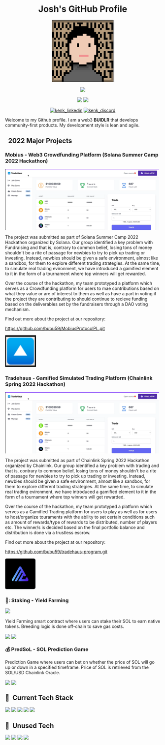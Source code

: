 <!-- markdownlint-disable MD033 -->

<h1 align="center">Josh's GitHub Profile</h1>

<p align="center">
<img src="img/woltJosh.PNG" width=200/>

<p align="center">
<img src="https://img.shields.io/badge/Web3%20Developer-blue"/>

<p align="center">
<img src="https://img.shields.io/badge/DeFi-lightblue"/>
<img src="https://img.shields.io/badge/GameFi-lightblue"/>

<p align="center">
<a href="https://linkedin.com/in/kenghin" target="blank"><img align="center" src="https://img.shields.io/badge/LinkedIn-FFFFFF?style=for-the-badge&logo=linkedin&logoColor=0077B5" alt="kenk_linkedin"></a>
<a href="https://discordapp.com/users/267979519267176449/" target="blank"><img align="center" src="https://img.shields.io/badge/Discord-FFFFFF?style=for-the-badge&logo=Discord&logoColor=5865F2" alt="kenk_discord"></a>

Welcome to my Github profile. I am a web3 **BUIDLR** that develops community-first products. My development style is lean and agile.

## &nbsp; **2022 Major Projects**

### Mobius - Web3 Crowdfunding Platform (Solana Summer Camp 2022 Hackathon)

<img align="center" src="img/tradehaus_website.PNG" width="500">

The project was submitted as part of Solana Summer Camp 2022 Hackathon organized by Solana. Our group identified a key problem with Fundraising and that is, contrary to common belief, losing tons of money shouldn't be a rite of passage for newbies to try to pick up trading or investing. Instead, newbies should be given a safe environment, almost like a sandbox, for them to explore different trading strategies. At the same time, to simulate real trading evironment, we have introduced a gamified element to it in the form of a tournament where top winners will get rewarded. 

Over the course of the hackathon, my team prototyped a platform which serves as a Crowdfunding platform for users to mae contributions based on what they value or are of interest to them as well as have a part in voting if the project they are contributing to should continue to recieve funding based on the deliverables set by the fundraisers through a DAO voting mechanism.

Find out more about the project at our repository:

<https://github.com/bubu59/MobiusProtocolPL.git>

<p align="left">
<img src="img/tradehaus_logo.PNG" width="100"/>
</a> 



### Tradehaus - Gamified Simulated Trading Platform (Chainlink Spring 2022 Hackathon)

<img align="center" src="img/tradehaus_website.PNG" width="500">

The project was submitted as part of Chainlink Spring 2022 Hackathon organized by Chainlink. Our group identified a key problem with trading and that is, contrary to common belief, losing tons of money shouldn't be a rite of passage for newbies to try to pick up trading or investing. Instead, newbies should be given a safe environment, almost like a sandbox, for them to explore different trading strategies. At the same time, to simulate real trading evironment, we have introduced a gamified element to it in the form of a tournament where top winners will get rewarded. 

Over the course of the hackathon, my team prototyped a platform which serves as a Gamified Trading platform for users to play as well as for users to host/organize touraments with the ability to set certain conditions such as amount of rewards/type of rewards to be distributed, number of players etc. The winner/s is decided based on the final portfolio balance and distribution is done via a trustless escrow. 

Find out more about the project at our repository:

<https://github.com/bubu59/tradehaus-program.git>

<p align="left">
<img src="img/tradehaus.PNG" width="100"/>
</a> 
  
### 💸: Staking - Yield Farming
 
<p align="left">
<img src="img/breeding.gif" width="100">

Yield Farming smart contract where users can stake their SOL to earn native tokens. Breeding logic is done off-chain to save gas costs. 

<a href="https://opensea.io/collection/uninterestedunicornsv2" target="blank"><img align="center" src="https://img.shields.io/badge/OPENSEA-FFFFFF?style=for-the-badge&logoColor=3C3C3D"  height="16"></a>
<a href="https://etherscan.io/address/0xdAABFA3f6A262815834be14eb1724cC809828242#code" target="blank"><img align="center" src="https://img.shields.io/badge/0xdAABFA3f6A262815834be14eb1724cC809828242-FFFFFF?style=for-the-badge&logo=Ethereum&logoColor=3C3C3D"  height="16"></a>

### :moneybag: PredSoL - SOL Prediction Game

Prediction Game where users can bet on whether the price of SOL will go up or down in a specified timeframe. Price of SOL is retrieved from the SOL/USD Chainlink Oracle.

<p align="left">
<a href="https://prediction.daoventures.co/" target="blank"><img align="center" src="https://img.shields.io/badge/website-FFFFFF?style=for-the-badge&logo=&logoColor=3C3C3D"  height="16"></a>
<a href="https://bscscan.com/address/0x3c8Fd44e681b906c18824c5aD8917183148BFA58#code" target="blank"><img align="center" src="https://img.shields.io/badge/0x3c8Fd44e681b906c18824c5aD8917183148BFA58-FFFFFF?style=for-the-badge&logo=Binance&logoColor=F0B90B"  height="16"></a>

## 🔧 &nbsp;**Current Tech Stack**

<p align="left">
<img src="https://img.shields.io/badge/Rust-000000?style=for-the-badge&logo=rust&logoColor=white">
<img src="https://img.shields.io/badge/Chainlink-FFFFFF?style=for-the-badge&logo=Chainlink&logoColor=375BD2">
<img src="https://img.shields.io/badge/Python-FFFFFF?style=for-the-badge&logo=python&logoColor=3776AB">
<img src="https://img.shields.io/badge/TypeScript-FFFFFF?style=for-the-badge&logo=typescript&logoColor=007ACC">
<img src="https://img.shields.io/badge/Github-FFFFFF?style=for-the-badge&logo=Github&logoColor=000000">

## 🧰 &nbsp;**Unused Tech**

<p align="left">
<img src="https://img.shields.io/badge/Solidity-FFFFFF?style=for-the-badge&logo=solidity&logoColor=000000">
<img src="https://img.shields.io/badge/R-276DC3?style=for-the-badge&logo=r&logoColor=white">
<img src="https://img.shields.io/badge/MySQL-FFFFFF?style=for-the-badge&logo=mysql&logoColor=000000">
<img src="https://img.shields.io/badge/Tensorflow-FFFFFF?style=for-the-badge&logo=tensorflow&logoColor=EB8C23">


